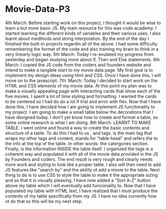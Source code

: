 # Movie-Data-P3

4th March: Before starting work on this project, I thought it would be wise to learn a but more basic JS. My main resource for this was code academy. I started learning the different kinds of variables and their various uses. I also learnt about medthods and string interpolation.
By the end of the day I finished the built-in projects regardin all of the above. I had some difficulty remembering the format of the code and also training my brain to think in a very linearly logic way.
5th March: Today I re-evulated my progress from yesterday and began studying more about If, Then and Else statements.
6th March: I copied the JS code from the coders and founders website and intend to make a tangible start to my movie data page.
My first goal is to implement my design ideas using html and CSS. Once I have done this, I will move on to the javascript.
7th: March: Today I decided to start work on the HTML and CSS elements of my movie data. At this point my plan was to make a visually appealing page with interacting cards that show each of the five movies.
I spent a lot of time styling and formatting. I wanted the cards to be centered so I had do do a lot if trial and error with flex.
Now that I have done this, I have decided how I am going to implement JS funcitonality to my project. I am going to make a small table below the decorations that I have designed today. I don't yet know how to create and format a table, so some online research is what I am doing.
8th March: LEARNT TO MAKE TABLE. I went online and found a way to create the basic contents and structure of a table.
To do this I had to us <tr> , <th> and <td> tags. <Tr> is the main tag that wraps my other tags and content, <th> stands for "table head" and refers the to the info at the top of the table. In other words: the catergories section. Finally, <td> is the information INSIDE the table itself. I organized the tags in a coherent way and populated it with all of the movie data provided in the JS by Founders and coders.
The end result is very rough and clearly needs more work and styling to look like a proper table. I also will then need to add JS features like "search by" and the ability ot add a movie to the table.
Next thing to do is to use CSS to style the table to make it the appropriate sizing and so that it is visually pleasing.
I have now added a "Sort A-Z" button above my table which I will eventually add funcionality to.
Now that I have populated my table with HTML text, I have realized that I must produce the contents of my table specifically from my JS. I have no idea currently how ot do that so this will be my next step.
